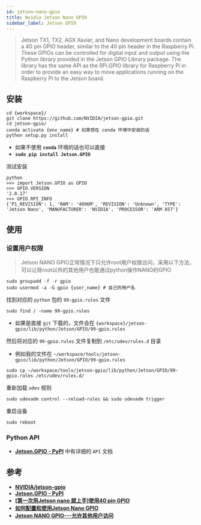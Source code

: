 ```yaml
---
id: jetson-nano-gpio
title: Nvidia Jetson Nano GPIO
sidebar_label: Jetson GPIO
---
```


> Jetson TX1, TX2, AGX Xavier, and Nano development boards contain a 40 pin GPIO header, similar to the 40 pin header in the Raspberry Pi. These GPIOs can be controlled for digital input and output using the Python library provided in the Jetson GPIO Library package. The library has the same API as the RPi.GPIO library for Raspberry Pi in order to provide an easy way to move applications running on the Raspberry Pi to the Jetson board.

## 安装

``` shell
cd {workspace}/
git clone https://github.com/NVIDIA/jetson-gpio.git
cd jetson-gpio/
conda activate {env_name} # 如果想在 conda 环境中安装的话
python setup.py install
```
- 如果不使用 **`conda`** 环境的话也可以直接
- **`sudo pip install Jetson.GPIO`**


测试安装

``` shell
python
>>> import Jetson.GPIO as GPIO
>>> GPIO.VERSION
'2.0.17'
>>> GPIO.RPI_INFO
{'P1_REVISION': 1, 'RAM': '4096M', 'REVISION': 'Unknown', 'TYPE': 'Jetson Nano', 'MANUFACTURER': 'NVIDIA', 'PROCESSOR': 'ARM A57'}
```

## 使用

### 设置用户权限

> Jetson NANO GPIO正常情况下只允许root用户权限访问，采用以下方法，可以让除root以外的其他用户也能通过python操作NANO的GPIO

``` shell
sudo groupadd -f -r gpio
sudo usermod -a -G gpio {user_name} # 自己的用户名
```

找到对应的 `python` 包的 `99-gpio.rules` 文件

```
sudo find / -name 99-gpio.rules
```

- 如果是直接 `git` 下载的，文件会在 `{workspace}/jetson-gpio/lib/python/Jetson/GPIO/99-gpio.rules`

然后将对应的 `99-gpio.rules` 文件复制到 `/etc/udev/rules.d` 目录
- 例如我的文件在 `~/workspace/tools/jetson-gpio/lib/python/Jetson/GPIO/99-gpio.rules`

``` shell
sudo cp ~/workspace/tools/jetson-gpio/lib/python/Jetson/GPIO/99-gpio.rules /etc/udev/rules.d/
```

重新加载 `udev` 规则

``` shell
sudo udevadm control --reload-rules && sudo udevadm trigger
```

重启设备

```
sudo reboot
```

### Python API
- **[Jetson.GPIO - PyPI](https://pypi.org/project/Jetson.GPIO/)** 中有详细的 `API` 文档

## 参考
- **[NVIDIA/jetson-gpio](https://github.com/NVIDIA/jetson-gpio)**
- **[Jetson.GPIO - PyPI](https://pypi.org/project/Jetson.GPIO/)**
- **[[第一次用Jetson nano 就上手]使用40 pin GPIO](https://www.rs-online.com/designspark/jetson-nano-40-pin-gpio-1-cn)**
- **[如何配置和使用Jetson Nano GPIO](https://blog.csdn.net/lifeisme666/article/details/109728437)**
- **[Jetson NANO GPIO---允许其他用户访问](https://www.it610.com/article/1290481682784264192.htm)**